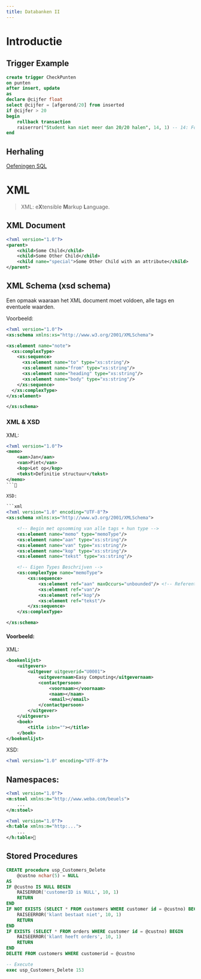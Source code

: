 ```yaml
---
title: Databanken II
---
```


# Introductie

## Trigger Example

```sql
create trigger CheckPunten
on punten
after insert, update
as
declare @cijfer float
select @cijfer = [afgerond/20] from inserted
if @cijfer > 20
begin
    rollback transaction
    raiserror("Student kan niet meer dan 20/20 halen", 14, 1) -- 14: Fout Level
end
```

## Herhaling

[Oefeningen SQL](/2de-jaar/semester-II/Databanken/Oefeningen_SQL.md)

# XML

> XML: e**X**tensible **M**arkup **L**anguage. <!--**-->

## XML Document

```xml
<?xml version="1.0"?>
<parent>
    <child>Some Child</child>
    <child>Some Other Child</child>
    <child name="special">Some Other Child with an attribute</child>
</parent>
```

## XML Schema (xsd schema)

Een opmaak waaraan het XML document moet voldoen, alle tags en eventuele waarden.

Voorbeeld:

```xml
<?xml version="1.0"?>
<xs:schema xmlns:xs="http://www.w3.org/2001/XMLSchema">

<xs:element name="note">
  <xs:complexType>
    <xs:sequence>
      <xs:element name="to" type="xs:string"/>
      <xs:element name="from" type="xs:string"/>
      <xs:element name="heading" type="xs:string"/>
      <xs:element name="body" type="xs:string"/>
    </xs:sequence>
  </xs:complexType>
</xs:element>

</xs:schema>
```

### XML & XSD

XML:

```xml
<?xml version="1.0"?>
<memo>
    <aan>Jan</aan>
    <van>Piet</van>
    <kop>Let op</kop>
    <tekst>Definitie structuur</tekst>
</memo>
```

XSD:

```xml
<?xml version="1.0" encoding="UTF-8"?>
<xs:schema xmlns:xs="http://www.w3.org/2001/XMLSchema">

    <!-- Begin met opsomming van alle tags + hun type -->
    <xs:element name="memo" type="memoType"/>
    <xs:element name="aan" type="xs:string"/>
    <xs:element name="van" type="xs:string"/>
    <xs:element name="kop" type="xs:string"/>
    <xs:element name="tekst" type="xs:string"/>

    <!-- Eigen Types Beschrijven -->
    <xs:complexType name="memoType">
        <xs:sequence>
            <xs:element ref="aan" maxOccurs="unbounded"/> <!-- Referentie naar de opsomming hier boven -->
            <xs:element ref="van"/>
            <xs:element ref="kop"/>
            <xs:element ref="tekst"/>
        </xs:sequence>
    </xs:complexType>

</xs:schema>
```

#### Voorbeeld:

XML:

```xml
<boekenlijst>
    <uitgevers>
        <uitgever uitgeverid="U0001">
            <uitgevernaam>Easy Computing</uitgevernaam>
            <contactpersoon>
                <voornaam></voornaam>
                <naam></naam>
                <email></email>
            </contactpersoon>
        </uitgever>
    </uitgevers>
    <boek>
        <title isbn=""></title>
    </boek>
</boekenlijst>
```

XSD:

```xml
<?xml version="1.0" encoding="UTF-8"?>￼
```

## Namespaces:

```xml
<?xml version="1.0"?>
<m:stoel xmlns:m="http://www.weba.com/beuels">
    ...
</m:stoel>
```

```xml
<?xml version="1.0"?>
<h:table xmlns:m="http:...">
    ...
</h:table>
```

## Stored Procedures

```sql
CREATE procedure usp_Customers_Delete
    @custno nchar(5) = NULL
AS
IF @custno IS NULL BEGIN
    RAISERROR('customerID is NULL', 10, 1)
    RETURN
END
IF NOT EXISTS (SELECT * FROM customers WHERE customer id = @custno) BEGIN
    RAISEERROR('klant bestaat niet', 10, 1)
    RETURN
END
IF EXISTS (SELECT * FROM orders WHERE customer id = @custno) BEGIN
    RAISEERROR('klant heeft orders', 10, 1)
    RETURN
END
DELETE FROM customers WHERE customerid = @custno
```

```sql
-- Execute
exec usp_Customers_Delete 153
```
